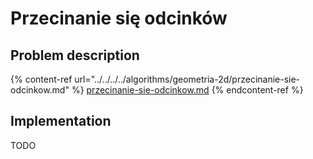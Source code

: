 # Przecinanie się odcinków

## Problem description

{% content-ref url="../../../../algorithms/geometria-2d/przecinanie-sie-odcinkow.md" %}
[przecinanie-sie-odcinkow.md](../../../../algorithms/geometria-2d/przecinanie-sie-odcinkow.md)
{% endcontent-ref %}

## Implementation

TODO
